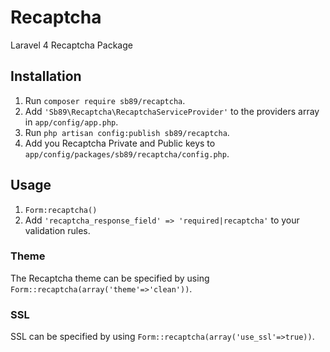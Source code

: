 Recaptcha
=========

Laravel 4 Recaptcha Package

## Installation
1.  Run  `composer require sb89/recaptcha`.
2.  Add `'Sb89\Recaptcha\RecaptchaServiceProvider'` to the providers array in `app/config/app.php`.
3.  Run `php artisan config:publish sb89/recaptcha`.
4.  Add you Recaptcha Private and Public keys to `app/config/packages/sb89/recaptcha/config.php`.

## Usage
1.  `Form:recaptcha()`
2.  Add `'recaptcha_response_field' => 'required|recaptcha'` to your validation rules.

### Theme
The Recaptcha theme can be specified by using `Form::recaptcha(array('theme'=>'clean'))`.

### SSL
SSL can be specified by using `Form::recaptcha(array('use_ssl'=>true))`.

